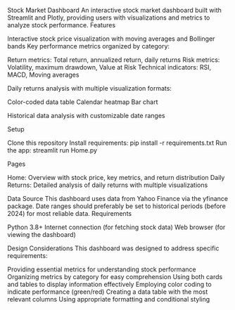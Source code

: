 Stock Market Dashboard
An interactive stock market dashboard built with Streamlit and Plotly, providing users with visualizations and metrics to analyze stock performance.
Features

Interactive stock price visualization with moving averages and Bollinger bands
Key performance metrics organized by category:

Return metrics: Total return, annualized return, daily returns
Risk metrics: Volatility, maximum drawdown, Value at Risk
Technical indicators: RSI, MACD, Moving averages


Daily returns analysis with multiple visualization formats:

Color-coded data table
Calendar heatmap
Bar chart


Historical data analysis with customizable date ranges

Setup

Clone this repository
Install requirements: pip install -r requirements.txt
Run the app: streamlit run Home.py

Pages

Home: Overview with stock price, key metrics, and return distribution
Daily Returns: Detailed analysis of daily returns with multiple visualizations

Data Source
This dashboard uses data from Yahoo Finance via the yfinance package. Date ranges should preferably be set to historical periods (before 2024) for most reliable data.
Requirements

Python 3.8+
Internet connection (for fetching stock data)
Web browser (for viewing the dashboard)

Design Considerations
This dashboard was designed to address specific requirements:

Providing essential metrics for understanding stock performance
Organizing metrics by category for easy comprehension
Using both cards and tables to display information effectively
Employing color coding to indicate performance (green/red)
Creating a data table with the most relevant columns
Using appropriate formatting and conditional styling
